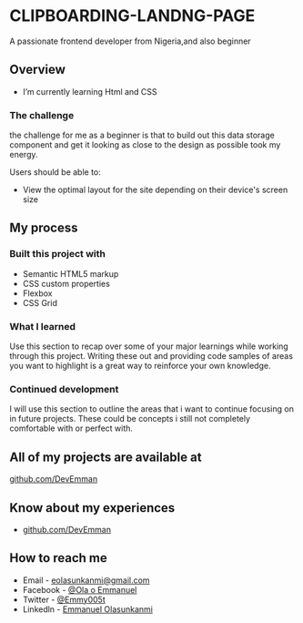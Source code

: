 # CLIPBOARDING-LANDNG-PAGE

A passionate frontend developer from Nigeria,and also beginner

## Overview
- I’m currently learning Html and CSS

### The challenge
the challenge for me as a beginner is that to build out this data storage component and get it looking as close to the design as possible took my energy.

Users should be able to:

- View the optimal layout for the site depending on their device's screen size


## My process

### Built this project with

- Semantic HTML5 markup
- CSS custom properties
- Flexbox
- CSS Grid


### What I learned

Use this section to recap over some of your major learnings while working through this project. Writing these out and providing code samples of areas you want to highlight is a great way to reinforce your own knowledge.



### Continued development

I will use this section to outline the areas that i want to continue focusing on in future projects. These could be concepts i still not completely comfortable with or perfect with.

## All of my projects are available at
[github.com/DevEmman](github.com/DevEmman)

## Know about my experiences

-  [github.com/DevEmman](github.com/DevEmman)

## How to reach me 

- Email - [eolasunkanmi@gmail.com](https://www.your-site.com)
- Facebook - [@Ola o Emmanuel](https://www.facebook.com/profile/ola-o-emmanuel)
- Twitter - [@Emmy005t](https://www.twitter.com/emmy005t)
- Linkedln - [Emmanuel Olasunkanmi](https://linkedin.com/in/https://www.linkedin.com/in/emmanuel-olasunkanmi-5a32a4243)

